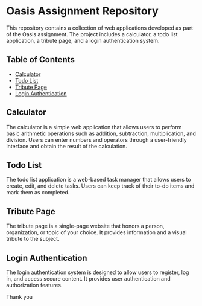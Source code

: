 # Oasis Assignment Repository

This repository contains a collection of web applications developed as part of the Oasis assignment. The project includes a calculator, a todo list application, a tribute page, and a login authentication system.

## Table of Contents
- [Calculator](#calculator)
- [Todo List](#todo-list)
- [Tribute Page](#tribute-page)
- [Login Authentication](#login-authentication)

## Calculator
The calculator is a simple web application that allows users to perform basic arithmetic operations such as addition, subtraction, multiplication, and division. Users can enter numbers and operators through a user-friendly interface and obtain the result of the calculation.


## Todo List
The todo list application is a web-based task manager that allows users to create, edit, and delete tasks. Users can keep track of their to-do items and mark them as completed.


## Tribute Page
The tribute page is a single-page website that honors a person, organization, or topic of your choice. It provides information and a visual tribute to the subject.


## Login Authentication
The login authentication system is designed to allow users to register, log in, and access secure content. It provides user authentication and authorization features.


Thank you 
